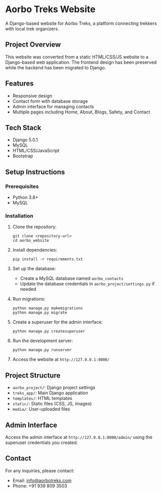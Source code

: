# Aorbo Treks Website

A Django-based website for Aorbo Treks, a platform connecting trekkers with local trek organizers.

## Project Overview

This website was converted from a static HTML/CSS/JS website to a Django-based web application. The frontend design has been preserved while the backend has been migrated to Django.

## Features

- Responsive design
- Contact form with database storage
- Admin interface for managing contacts
- Multiple pages including Home, About, Blogs, Safety, and Contact

## Tech Stack

- Django 5.0.1
- MySQL
- HTML/CSS/JavaScript
- Bootstrap

## Setup Instructions

### Prerequisites

- Python 3.8+
- MySQL

### Installation

1. Clone the repository:
   ```
   git clone <repository-url>
   cd aorbo_website
   ```

2. Install dependencies:
   ```
   pip install -r requirements.txt
   ```

3. Set up the database:
   - Create a MySQL database named `aorbo_contacts`
   - Update the database credentials in `aorbo_project/settings.py` if needed

4. Run migrations:
   ```
   python manage.py makemigrations
   python manage.py migrate
   ```

5. Create a superuser for the admin interface:
   ```
   python manage.py createsuperuser
   ```

6. Run the development server:
   ```
   python manage.py runserver
   ```

7. Access the website at `http://127.0.0.1:8000/`

## Project Structure

- `aorbo_project/`: Django project settings
- `treks_app/`: Main Django application
- `templates/`: HTML templates
- `static/`: Static files (CSS, JS, images)
- `media/`: User-uploaded files

## Admin Interface

Access the admin interface at `http://127.0.0.1:8000/admin/` using the superuser credentials you created.

## Contact

For any inquiries, please contact:
- Email: info@aorbotreks.com
- Phone: +91 939 809 3503
